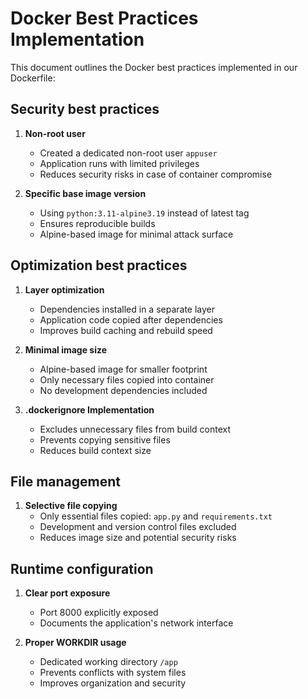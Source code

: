 # Docker Best Practices Implementation

This document outlines the Docker best practices implemented in our Dockerfile:

## Security best practices

1. **Non-root user**
   - Created a dedicated non-root user `appuser`
   - Application runs with limited privileges
   - Reduces security risks in case of container compromise

2. **Specific base image version**
   - Using `python:3.11-alpine3.19` instead of latest tag
   - Ensures reproducible builds
   - Alpine-based image for minimal attack surface

## Optimization best practices

1. **Layer optimization**
   - Dependencies installed in a separate layer
   - Application code copied after dependencies
   - Improves build caching and rebuild speed

2. **Minimal image size**
   - Alpine-based image for smaller footprint
   - Only necessary files copied into container
   - No development dependencies included

3. **.dockerignore Implementation**
   - Excludes unnecessary files from build context
   - Prevents copying sensitive files
   - Reduces build context size

## File management

1. **Selective file copying**
   - Only essential files copied: `app.py` and `requirements.txt`
   - Development and version control files excluded
   - Reduces image size and potential security risks

## Runtime configuration

1. **Clear port exposure**
   - Port 8000 explicitly exposed
   - Documents the application's network interface

2. **Proper WORKDIR usage**
   - Dedicated working directory `/app`
   - Prevents conflicts with system files
   - Improves organization and security 